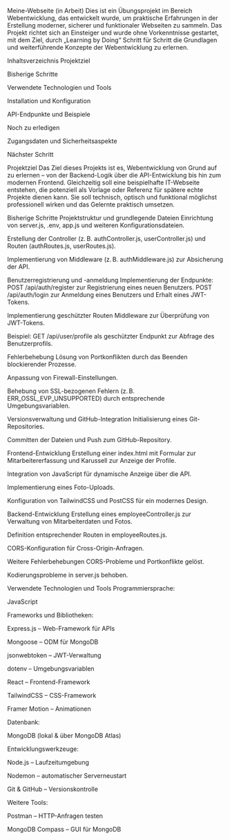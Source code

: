 Meine-Webseite (in Arbeit)
Dies ist ein Übungsprojekt im Bereich Webentwicklung, das entwickelt wurde, um praktische Erfahrungen in der Erstellung moderner, sicherer und funktionaler Webseiten zu sammeln. Das Projekt richtet sich an Einsteiger und wurde ohne Vorkenntnisse gestartet, mit dem Ziel, durch „Learning by Doing“ Schritt für Schritt die Grundlagen und weiterführende Konzepte der Webentwicklung zu erlernen.

Inhaltsverzeichnis
Projektziel

Bisherige Schritte

Verwendete Technologien und Tools

Installation und Konfiguration

API-Endpunkte und Beispiele

Noch zu erledigen

Zugangsdaten und Sicherheitsaspekte

Nächster Schritt

Projektziel
Das Ziel dieses Projekts ist es, Webentwicklung von Grund auf zu erlernen – von der Backend-Logik über die API-Entwicklung bis hin zum modernen Frontend. Gleichzeitig soll eine beispielhafte IT-Webseite entstehen, die potenziell als Vorlage oder Referenz für spätere echte Projekte dienen kann. Sie soll technisch, optisch und funktional möglichst professionell wirken und das Gelernte praktisch umsetzen.

Bisherige Schritte
Projektstruktur und grundlegende Dateien
Einrichtung von server.js, .env, app.js und weiteren Konfigurationsdateien.

Erstellung der Controller (z. B. authController.js, userController.js) und Routen (authRoutes.js, userRoutes.js).

Implementierung von Middleware (z. B. authMiddleware.js) zur Absicherung der API.

Benutzerregistrierung und -anmeldung
Implementierung der Endpunkte:
POST /api/auth/register zur Registrierung eines neuen Benutzers.
POST /api/auth/login zur Anmeldung eines Benutzers und Erhalt eines JWT-Tokens.

Implementierung geschützter Routen
Middleware zur Überprüfung von JWT-Tokens.

Beispiel: GET /api/user/profile als geschützter Endpunkt zur Abfrage des Benutzerprofils.

Fehlerbehebung
Lösung von Portkonflikten durch das Beenden blockierender Prozesse.

Anpassung von Firewall-Einstellungen.

Behebung von SSL-bezogenen Fehlern (z. B. ERR_OSSL_EVP_UNSUPPORTED) durch entsprechende Umgebungsvariablen.

Versionsverwaltung und GitHub-Integration
Initialisierung eines Git-Repositories.

Committen der Dateien und Push zum GitHub-Repository.

Frontend-Entwicklung
Erstellung einer index.html mit Formular zur Mitarbeitererfassung und Karussell zur Anzeige der Profile.

Integration von JavaScript für dynamische Anzeige über die API.

Implementierung eines Foto-Uploads.

Konfiguration von TailwindCSS und PostCSS für ein modernes Design.

Backend-Entwicklung
Erstellung eines employeeController.js zur Verwaltung von Mitarbeiterdaten und Fotos.

Definition entsprechender Routen in employeeRoutes.js.

CORS-Konfiguration für Cross-Origin-Anfragen.

Weitere Fehlerbehebungen
CORS-Probleme und Portkonflikte gelöst.

Kodierungsprobleme in server.js behoben.

Verwendete Technologien und Tools
Programmiersprache:

JavaScript

Frameworks und Bibliotheken:

Express.js – Web-Framework für APIs

Mongoose – ODM für MongoDB

jsonwebtoken – JWT-Verwaltung

dotenv – Umgebungsvariablen

React – Frontend-Framework

TailwindCSS – CSS-Framework

Framer Motion – Animationen

Datenbank:

MongoDB (lokal & über MongoDB Atlas)

Entwicklungswerkzeuge:

Node.js – Laufzeitumgebung

Nodemon – automatischer Serverneustart

Git & GitHub – Versionskontrolle

Weitere Tools:

Postman – HTTP-Anfragen testen

MongoDB Compass – GUI für MongoDB

